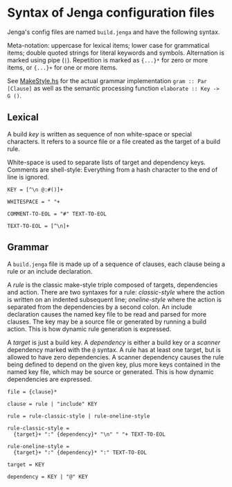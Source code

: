 
# Syntax of Jenga configuration files

Jenga's config files are named `build.jenga` and have the following syntax.

Meta-notation: uppercase for lexical items; lower case for grammatical items; double quoted strings for literal keywords and symbols. Alternation is marked using pipe (`|`). Repetition is marked as `{...}*` for zero or more items, or `{...}+` for one or more items.

See [MakeStyle.hs](../src/MakeStyle.hs)
for the actual grammar implementation `gram :: Par [Clause]`
as well as the semantic processing function `elaborate :: Key -> G ()`.


## Lexical

A build _key_ is written as sequence of non white-space or special characters.
It refers to a source file or a file created as the target of a build rule.

White-space is used to separate lists of target and dependency keys.
Comments are shell-style: Everything from a hash character to the end of line is ignored.

```
KEY = [^\n @:#()]+

WHITESPACE = " "+

COMMENT-TO-EOL = "#" TEXT-TO-EOL

TEXT-TO-EOL = [^\n]+
```

## Grammar

A `build.jenga` file is made up of a sequence of clauses, each clause being a rule or an include declaration.

A _rule_ is the classic make-style triple composed of targets, dependencies and action.
There are two syntaxes for a rule: _classic-style_ where the action is written on an indented subsequent line; _oneline-style_ where the action is separated from the dependencies by a second colon.
An include declaration causes the named key file to be read and parsed for more clauses. The key may be a source file or generated by running a build action. This is how dynamic rule generation is expressed.

A _target_ is just a build key. A _dependency_ is either a build key or a _scanner_ dependency marked with the `@` syntax.
A rule has at least one target, but is allowed to have zero dependencies.
A scanner dependency causes the rule being defined to depend on the given key, plus more keys contained in the named key file, which may be source or generated. This is how dynamic dependencies are expressed.

```
file = {clause}*

clause = rule | "include" KEY

rule = rule-classic-style | rule-oneline-style

rule-classic-style =
  {target}+ ":" {dependency}* "\n" " "+ TEXT-TO-EOL

rule-oneline-style =
  {target}+ ":" {dependency}* ":" TEXT-TO-EOL

target = KEY

dependency = KEY | "@" KEY
```
